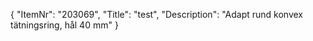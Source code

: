 {
  "ItemNr": "203069",
  "Title": "test",
  "Description": "Adapt rund konvex tätningsring, hål 40 mm"
}